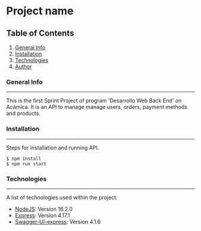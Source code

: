 # Project name
## Table of Contents
1. [General Info](#general-info)
2. [Installation](#installation)
3. [Technologies](#technologies)
4. [Author](#author)

### General Info
***
This is the first Sprint Project of program 'Desarrollo Web Back End' on Acámica.
It is an API to manage manage users, orders, payment methods and products.

### Installation
***
Steps for installation and running API.
```
$ npm install
$ npm run start
```

### Technologies
***
A list of technologies used within the project:
* [NodeJS](https://nodejs.org/en): Version 16.2.0
* [Express](https://expressjs.com/es): Version 4.17.1
* [Swagger-UI-express](https://www.npmjs.com/package/swagger-ui-express): Version 4.1.6

